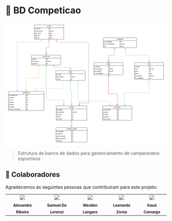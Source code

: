 # 🏅 BD Competicao

<img src="diagrama.png">

> Estrutura de banco de dados para gerenciamento de campeonatos esportivos

## 🤝 Colaboradores

Agradecemos às seguintes pessoas que contribuíram para este projeto:

<table>
  <tr>
    <td align="center">
      <a href="https://www.linkedin.com/in/alexandre-jos%C3%A9-ribeiro-0893b6284/" title="LinkedIn">
        <img src="https://media.licdn.com/dms/image/v2/D4D03AQHyrQTfDEGxkQ/profile-displayphoto-shrink_800_800/profile-displayphoto-shrink_800_800/0/1694536798132?e=1736380800&v=beta&t=oSHddx6iIcQ0Ii98esw6KS5jIr9DpYLVNvYgoKRooGg" width="100px;"/><br>
        <sub>
          <b>Alexandre Ribeiro</b>
        </sub>
      </a>
    </td>
    <td align="center">
      <a href="https://www.linkedin.com/in/samueldelorenzi/" title="LinkedIn">
        <img src="https://media.licdn.com/dms/image/v2/D4D03AQFdYE7vQTyqXA/profile-displayphoto-shrink_200_200/profile-displayphoto-shrink_200_200/0/1720058448969?e=1733961600&v=beta&t=ccVL8BjRvxFrMiyfSQ3QXLb00gIk7OWkcdG2BSm7iuE" width="100px;" /><br>
        <sub>
          <b>Samuel De Lorenzi</b>
        </sub>
      </a>
    </td>
    <td align="center">
      <a href="https://www.linkedin.com/in/wesllen-felipe-langaro-raiser-da-cruz-31b9ab210/" title="LinkedIn">
        <img src="https://media.licdn.com/dms/image/v2/D4D03AQGOczBgQCBtSA/profile-displayphoto-shrink_200_200/profile-displayphoto-shrink_200_200/0/1665170990118?e=1733961600&v=beta&t=ZGNdDzQgZ19OCEaK7UHcI8kFYdoBlPYAR1G6WYM6Nd0" width="100px;" /><br>
        <sub>
          <b>Wesllen Langaro</b>
        </sub>
      </a>
    </td>
    <td align="center">
      <img src="https://avatars.githubusercontent.com/u/143565209?v=4" width="100px;" /><br>
      <sub>
        <b>Leonardo Zonta</b>
      </sub>
    </td>
    <td align="center">
      <a href="https://www.linkedin.com/in/kau%C3%A3-everton-camargo-ba670726a/" title="LinkedIn">
        <img src="https://media.licdn.com/dms/image/v2/D4D03AQEGOO8tFEw3Jg/profile-displayphoto-shrink_800_800/profile-displayphoto-shrink_800_800/0/1730762884552?e=1736380800&v=beta&t=-7Rv88bNuCL7Nr93r0CBYR3hZ_xl2FSKVj1D4XOyPkc" width="100px;" /><br>
        <sub>
          <b>Kauã Camargo</b>
        </sub>
      </a>
    </td>
  </tr>
</table>
